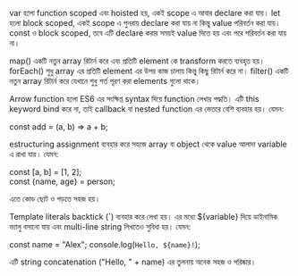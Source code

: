 var হলো function scoped এবং hoisted হয়, একই scope এ আবার declare করা যায়। let হলো block scoped, একই scope এ পুনরায় declare করা যায় না কিন্তু value পরিবর্তন করা যায়। const ও block scoped, তবে এটি declare করার সময়ই value দিতে হয় এবং পরে পরিবর্তন করা যায় না।

map() একটি নতুন array রিটার্ন করে এবং প্রতিটি element কে transform করতে ব্যবহৃত হয়। forEach() শুধু array এর প্রতিটি element এর উপর কাজ চালায় কিন্তু কিছু রিটার্ন করে না। filter() একটি নতুন array রিটার্ন করে যেখানে শুধু শর্ত পূরণ করা elements গুলো থাকে।


Arrow function হলো ES6 এর সংক্ষিপ্ত syntax দিয়ে function লেখার পদ্ধতি। এটি this keyword bind করে না, তাই callback বা nested function এর ভেতরে বেশি ব্যবহার হয়। যেমন:

const add = (a, b) => a + b;

estructuring assignment ব্যবহার করে সহজে array বা object থেকে value আলাদা variable এ রাখা যায়। যেমন:

const [a, b] = [1, 2];  
const {name, age} = person;  


এতে কোড ছোট ও পড়তে সহজ হয়।

Template literals backtick (`) ব্যবহার করে লেখা হয়। এর মধ্যে ${variable} দিয়ে ডাইনামিক ভ্যালু বসানো যায় এবং multi-line string লিখতেও সুবিধা হয়। যেমন:

const name = "Alex";
console.log(`Hello, ${name}!`);


এটি string concatenation ("Hello, " + name) এর তুলনায় অনেক সহজ ও পরিষ্কার।

